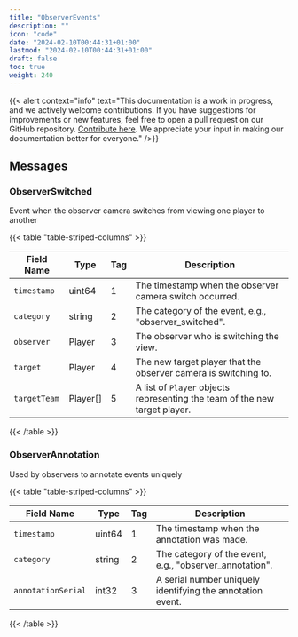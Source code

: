 ```yaml
---
title: "ObserverEvents"
description: ""
icon: "code"
date: "2024-02-10T00:44:31+01:00"
lastmod: "2024-02-10T00:44:31+01:00"
draft: false
toc: true
weight: 240
---
```


{{< alert context="info" text="This documentation is a work in progress, and we actively welcome contributions. If you have suggestions for improvements or new features, feel free to open a pull request on our GitHub repository. [Contribute here](https://www.github.com/zeejayym/apex-liveapi-documentation). We appreciate your input in making our documentation better for everyone." />}}

## Messages

### ObserverSwitched

Event when the observer camera switches from viewing one player to another

{{< table "table-striped-columns" >}}

| Field Name   | Type          | Tag | Description                                                                  |
|--------------|---------------|-----|------------------------------------------------------------------------------|
| `timestamp`    | uint64        | 1   | The timestamp when the observer camera switch occurred.                      |
| `category`     | string        | 2   | The category of the event, e.g., "observer_switched".                        |
| `observer`     | Player        | 3   | The observer who is switching the view.                                      |
| `target`       | Player        | 4   | The new target player that the observer camera is switching to.              |
| `targetTeam`   | Player[]      | 5   | A list of `Player` objects representing the team of the new target player.   |

{{< /table >}}

### ObserverAnnotation

Used by observers to annotate events uniquely

{{< table "table-striped-columns" >}}

| Field Name        | Type   | Tag | Description                                                      |
|-------------------|--------|-----|------------------------------------------------------------------|
| `timestamp`         | uint64 | 1   | The timestamp when the annotation was made.                      |
| `category`          | string | 2   | The category of the event, e.g., "observer_annotation".          |
| `annotationSerial`  | int32  | 3   | A serial number uniquely identifying the annotation event.       |

{{< /table >}}
